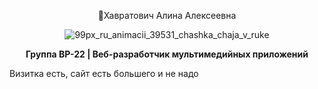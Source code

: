 <div align="center">

🔴Хавратович Алина Алексеевна

![99px_ru_animacii_39531_chashka_chaja_v_ruke](https://github.com/user-attachments/assets/948ad3a8-983c-47d7-bbc0-913bca06abf7)

**Группа ВР-22 | Веб-разработчик мультимедийных приложений**
</div>
Визитка есть, сайт есть большего и не надо

